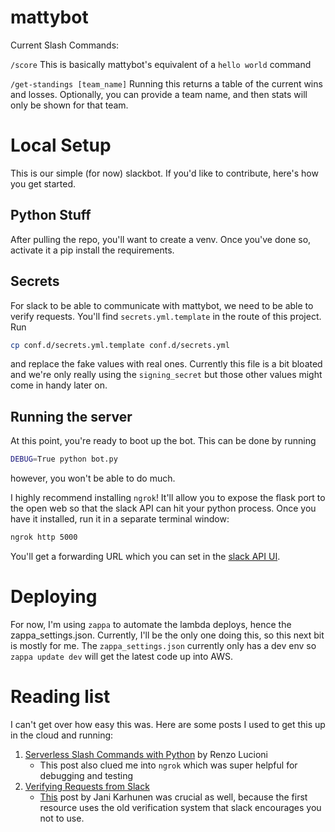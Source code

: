 # mattybot
Current Slash Commands:

`/score`
This is basically mattybot's equivalent of a `hello world` command

`/get-standings [team_name]`
Running this returns a table of the current wins and losses.
Optionally, you can provide a team name, and then stats will only be shown for that team.

# Local Setup
This is our simple (for now) slackbot.
If you'd like to contribute, here's how you get started.

## Python Stuff
After pulling the repo, you'll want to create a venv.
Once you've done so, activate it a pip install the requirements.

## Secrets
For slack to be able to communicate with mattybot, we need to be able to verify requests.
You'll find `secrets.yml.template` in the route of this project.
Run
```bash
cp conf.d/secrets.yml.template conf.d/secrets.yml
```
and replace the fake values with real ones.
Currently this file is a bit bloated and we're only really using the `signing_secret` but those other values might come in handy later on.

## Running the server
At this point, you're ready to boot up the bot.
This can be done by running
```bash
DEBUG=True python bot.py
```
however, you won't be able to do much.

I highly recommend installing `ngrok`!
It'll allow you to expose the flask port to the open web so that the slack API can hit your python process.
Once you have it installed, run it in a separate terminal window:
```bash
ngrok http 5000
```
You'll get a forwarding URL which you can set in the [slack API UI](https://api.slack.com/apps/AQAJRS7L6/slash-commands).

# Deploying
For now, I'm using `zappa` to automate the lambda deploys, hence the zappa_settings.json.
Currently, I'll be the only one doing this, so this next bit is mostly for me.
The `zappa_settings.json` currently only has a dev env so `zappa update dev` will get the latest code up into AWS.

# Reading list
I can't get over how easy this was.
Here are some posts I used to get this up in the cloud and running:
1. [Serverless Slash Commands with Python](https://renzo.lucioni.xyz/serverless-slash-commands-with-python/) by Renzo Lucioni
    * This post also clued me into `ngrok` which was super helpful for debugging and testing
1. [Verifying Requests from Slack](https://api.slack.com/docs/verifying-requests-from-slack)
    * [This](https://janikarhunen.fi/verify-slack-requests-in-aws-lambda-and-python) post by Jani Karhunen was crucial as well, because the first resource uses the old verification system that slack encourages you not to use.

